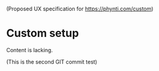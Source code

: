 (Proposed UX specification for https://phynti.com/custom)

# Custom setup

Content is lacking.

(This is the second GIT commit test)
